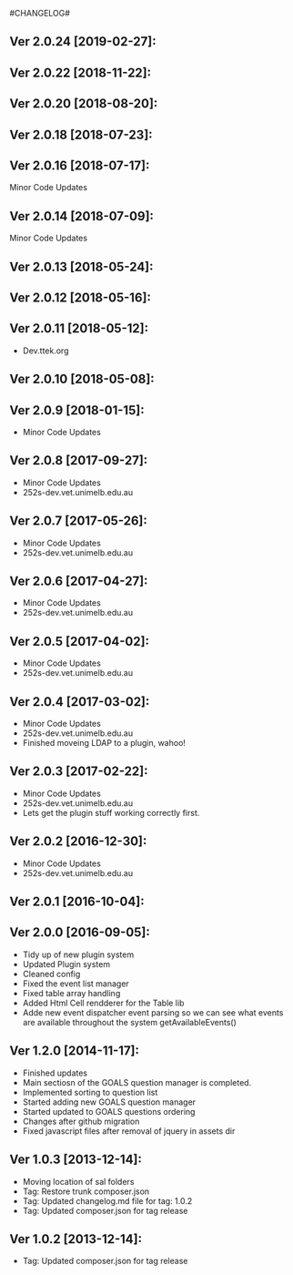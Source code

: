 #CHANGELOG#

Ver 2.0.24 [2019-02-27]:
-------------------------------


Ver 2.0.22 [2018-11-22]:
-------------------------------


Ver 2.0.20 [2018-08-20]:
-------------------------------


Ver 2.0.18 [2018-07-23]:
-------------------------------


Ver 2.0.16 [2018-07-17]:
-------------------------------
Minor Code Updates


Ver 2.0.14 [2018-07-09]:
-------------------------------
Minor Code Updates


Ver 2.0.13 [2018-05-24]:
-------------------------------


Ver 2.0.12 [2018-05-16]:
-------------------------------


Ver 2.0.11 [2018-05-12]:
-------------------------------
 - Dev.ttek.org


Ver 2.0.10 [2018-05-08]:
-------------------------------


Ver 2.0.9 [2018-01-15]:
-------------------------------
 - Minor Code Updates


Ver 2.0.8 [2017-09-27]:
-------------------------------
 - Minor Code Updates
 - 252s-dev.vet.unimelb.edu.au


Ver 2.0.7 [2017-05-26]:
-------------------------------
 - Minor Code Updates
 - 252s-dev.vet.unimelb.edu.au


Ver 2.0.6 [2017-04-27]:
-------------------------------
 - Minor Code Updates
 - 252s-dev.vet.unimelb.edu.au


Ver 2.0.5 [2017-04-02]:
-------------------------------
 - Minor Code Updates
 - 252s-dev.vet.unimelb.edu.au


Ver 2.0.4 [2017-03-02]:
-------------------------------
 - Minor Code Updates
 - 252s-dev.vet.unimelb.edu.au
 - Finished moveing LDAP to a plugin, wahoo!


Ver 2.0.3 [2017-02-22]:
-------------------------------
 - Minor Code Updates
 - 252s-dev.vet.unimelb.edu.au
 - Lets get the plugin stuff working correctly first.


Ver 2.0.2 [2016-12-30]:
-------------------------------
 - Minor Code Updates
 - 252s-dev.vet.unimelb.edu.au


Ver 2.0.1 [2016-10-04]:
-------------------------------


Ver 2.0.0 [2016-09-05]:
-------------------------------
 - Tidy up of new plugin system
 - Updated Plugin system
 - Cleaned config
 - Fixed the event list manager
 - Fixed table array handling
 - Added Html Cell rendderer for the Table lib
 - Adde new event dispatcher event parsing so we can see what events are available throughout the
   system getAvailableEvents()


Ver 1.2.0 [2014-11-17]:
----------------
 - Finished updates
 - Main sectiosn of the GOALS question manager is completed.
 - Implemented sorting to question list
 - Started adding new GOALS question manager
 - Started updated to GOALS questions ordering
 - Changes after github migration
 - Fixed javascript files after removal of jquery in assets dir


Ver 1.0.3 [2013-12-14]:
----------------
 - Moving location of sal folders
 - Tag: Restore trunk composer.json
 - Tag: Updated changelog.md file for tag: 1.0.2
 - Tag: Updated composer.json for tag release


Ver 1.0.2 [2013-12-14]:
----------------
 - Tag: Updated composer.json for tag release



